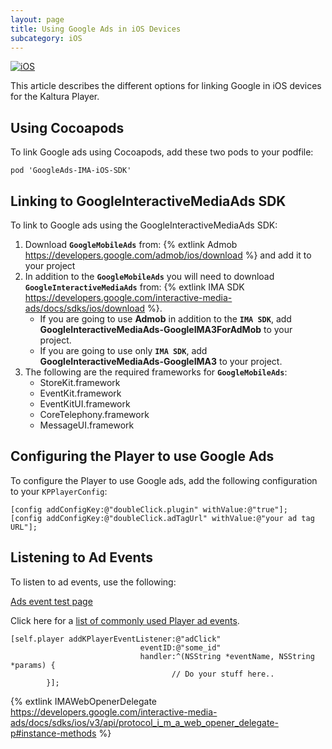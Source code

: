 ```yaml
---
layout: page
title: Using Google Ads in iOS Devices
subcategory: iOS
---
```


[![iOS](https://img.shields.io/badge/iOS-Supported-green.svg)](https://github.com/kaltura/player-sdk-native-ios) 

This article describes the different options for linking Google in iOS devices for the Kaltura Player.

## Using Cocoapods  
To link Google ads using Cocoapods, add these two pods to your podfile:

```
pod 'GoogleAds-IMA-iOS-SDK'

```

## Linking to GoogleInteractiveMediaAds SDK
To link to Google ads using the GoogleInteractiveMediaAds SDK:
 1. Download **`GoogleMobileAds`** from: {% extlink Admob https://developers.google.com/admob/ios/download %} and add it to your project
 2. In addition to the **`GoogleMobileAds`** you will need to download **`GoogleInteractiveMediaAds`** from: {% extlink IMA SDK https://developers.google.com/interactive-media-ads/docs/sdks/ios/download %}.
	- If you are going to use **Admob** in addition to the **`IMA SDK`**, add **GoogleInteractiveMediaAds-GoogleIMA3ForAdMob** to your project.
	- If you are going to use only **`IMA SDK`**, add **GoogleInteractiveMediaAds-GoogleIMA3** to your project.
 3. The following are the required frameworks for **`GoogleMobileAds`**:
	- StoreKit.framework
	- EventKit.framework
	- EventKitUI.framework
	- CoreTelephony.framework
	- MessageUI.framework


## Configuring the Player to use Google Ads

To configure the Player to use Google ads, add the following configuration to your `KPPlayerConfig`:

```
[config addConfigKey:@"doubleClick.plugin" withValue:@"true"];
[config addConfigKey:@"doubleClick.adTagUrl" withValue:@"your ad tag URL"];
```

## Listening to Ad Events

To listen to ad events, use the following:

[Ads event test page](http://player.kaltura.com/modules/DoubleClick/tests/DoubleClickAdEvents.qunit.html)  

Click here for a [list of commonly used Player ad events](https://github.com/kaltura/DeveloperPortalDocs/blob/master/documentation/04_Web-Video-Player/Kaltura-Media-Player-API.md).

```
[self.player addKPlayerEventListener:@"adClick"
                             eventID:@"some_id"
                             handler:^(NSString *eventName, NSString *params) {
            						// Do your stuff here..
        }];
```

{% extlink IMAWebOpenerDelegate https://developers.google.com/interactive-media-ads/docs/sdks/ios/v3/api/protocol_i_m_a_web_opener_delegate-p#instance-methods %}

